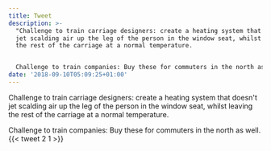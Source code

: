 ```yaml
---
title: Tweet
description: >-
  "Challenge to train carriage designers: create a heating system that doesn't
  jet scalding air up the leg of the person in the window seat, whilst leaving
  the rest of the carriage at a normal temperature.


  Challenge to train companies: Buy these for commuters in the north as well."
date: '2018-09-10T05:09:25+01:00'
---
```

Challenge to train carriage designers: create a heating system that doesn't jet scalding air up the leg of the person in the window seat, whilst leaving the rest of the carriage at a normal temperature.

Challenge to train companies: Buy these for commuters in the north as well.
      {{< tweet 2 1 >}}
    
